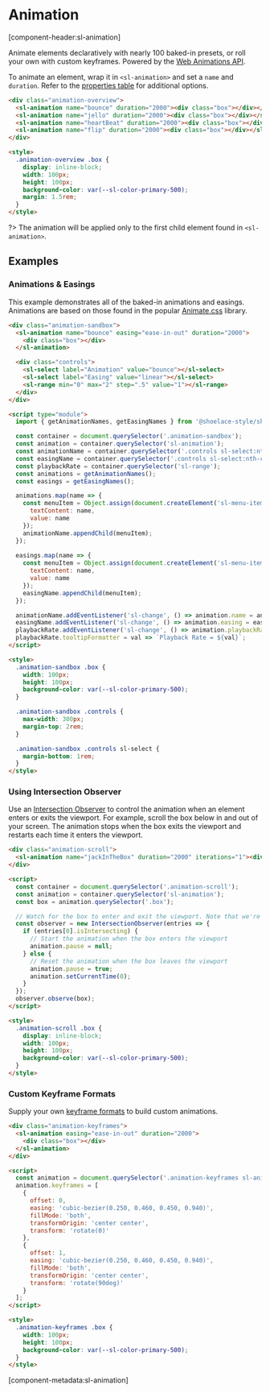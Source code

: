 # Animation

[component-header:sl-animation]

Animate elements declaratively with nearly 100 baked-in presets, or roll your own with custom keyframes. Powered by the [Web Animations API](https://developer.mozilla.org/en-US/docs/Web/API/Web_Animations_API).

To animate an element, wrap it in `<sl-animation>` and set a `name` and `duration`. Refer to the [properties table](#properties) for additional options.

```html preview
<div class="animation-overview">
  <sl-animation name="bounce" duration="2000"><div class="box"></div></sl-animation>
  <sl-animation name="jello" duration="2000"><div class="box"></div></sl-animation>
  <sl-animation name="heartBeat" duration="2000"><div class="box"></div></sl-animation>
  <sl-animation name="flip" duration="2000"><div class="box"></div></sl-animation>
</div>

<style>
  .animation-overview .box {
    display: inline-block;
    width: 100px;
    height: 100px;
    background-color: var(--sl-color-primary-500);
    margin: 1.5rem;
  }
</style>
```

?> The animation will be applied only to the first child element found in `<sl-animation>`.

## Examples

### Animations & Easings

This example demonstrates all of the baked-in animations and easings. Animations are based on those found in the popular [Animate.css](https://animate.style/) library.

```html preview
<div class="animation-sandbox">
  <sl-animation name="bounce" easing="ease-in-out" duration="2000">
    <div class="box"></div>
  </sl-animation>

  <div class="controls">
    <sl-select label="Animation" value="bounce"></sl-select>
    <sl-select label="Easing" value="linear"></sl-select>
    <sl-range min="0" max="2" step=".5" value="1"></sl-range>
  </div>
</div>

<script type="module">
  import { getAnimationNames, getEasingNames } from '@shoelace-style/shoelace/dist/utilities/animation.js';

  const container = document.querySelector('.animation-sandbox');
  const animation = container.querySelector('sl-animation');
  const animationName = container.querySelector('.controls sl-select:nth-child(1)');
  const easingName = container.querySelector('.controls sl-select:nth-child(2)');
  const playbackRate = container.querySelector('sl-range');
  const animations = getAnimationNames();
  const easings = getEasingNames();

  animations.map(name => {
    const menuItem = Object.assign(document.createElement('sl-menu-item'), {
      textContent: name,
      value: name
    });
    animationName.appendChild(menuItem);
  });
  
  easings.map(name => {
    const menuItem = Object.assign(document.createElement('sl-menu-item'), {
      textContent: name,
      value: name
    });
    easingName.appendChild(menuItem);
  });

  animationName.addEventListener('sl-change', () => animation.name = animationName.value);
  easingName.addEventListener('sl-change', () => animation.easing = easingName.value);
  playbackRate.addEventListener('sl-change', () => animation.playbackRate = playbackRate.value);
  playbackRate.tooltipFormatter = val => `Playback Rate = ${val}`;
</script>

<style>
  .animation-sandbox .box {
    width: 100px;
    height: 100px;
    background-color: var(--sl-color-primary-500);
  }

  .animation-sandbox .controls {
    max-width: 300px;
    margin-top: 2rem;
  }

  .animation-sandbox .controls sl-select {
    margin-bottom: 1rem;
  }
</style>
```

### Using Intersection Observer

Use an [Intersection Observer](https://developer.mozilla.org/en-US/docs/Web/API/Intersection_Observer_API) to control the animation when an element enters or exits the viewport. For example, scroll the box below in and out of your screen. The animation stops when the box exits the viewport and restarts each time it enters the viewport.

```html preview
<div class="animation-scroll">
  <sl-animation name="jackInTheBox" duration="2000" iterations="1"><div class="box"></div></sl-animation>
</div>

<script>
  const container = document.querySelector('.animation-scroll');
  const animation = container.querySelector('sl-animation');
  const box = animation.querySelector('.box');

  // Watch for the box to enter and exit the viewport. Note that we're observing the box, not the animation element!
  const observer = new IntersectionObserver(entries => {
    if (entries[0].isIntersecting) {
      // Start the animation when the box enters the viewport
      animation.pause = null;
    } else {
      // Reset the animation when the box leaves the viewport
      animation.pause = true;
      animation.setCurrentTime(0);
    }
  });
  observer.observe(box);
</script>

<style>
  .animation-scroll .box {
    display: inline-block;
    width: 100px;
    height: 100px;
    background-color: var(--sl-color-primary-500);
  }  
</style>
```

### Custom Keyframe Formats

Supply your own [keyframe formats](https://developer.mozilla.org/en-US/docs/Web/API/Web_Animations_API/Keyframe_Formats) to build custom animations.

```html preview
<div class="animation-keyframes">
  <sl-animation easing="ease-in-out" duration="2000">
    <div class="box"></div>
  </sl-animation>
</div>

<script>
  const animation = document.querySelector('.animation-keyframes sl-animation');
  animation.keyframes = [
    {
      offset: 0,
      easing: 'cubic-bezier(0.250, 0.460, 0.450, 0.940)',
      fillMode: 'both',
      transformOrigin: 'center center',
      transform: 'rotate(0)'
    },
    {
      offset: 1,
      easing: 'cubic-bezier(0.250, 0.460, 0.450, 0.940)',
      fillMode: 'both',
      transformOrigin: 'center center',
      transform: 'rotate(90deg)'
    }
  ];
</script>

<style>
  .animation-keyframes .box {
    width: 100px;
    height: 100px;
    background-color: var(--sl-color-primary-500);
  }
</style>
```

[component-metadata:sl-animation]
